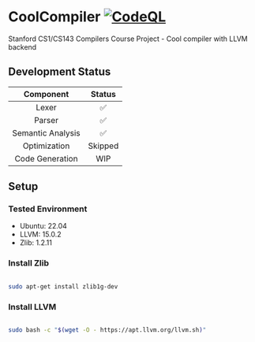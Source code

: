# CoolCompiler [![CodeQL](https://github.com/laolarou726/CoolCompiler/actions/workflows/codeql.yml/badge.svg)](https://github.com/laolarou726/CoolCompiler/actions/workflows/codeql.yml)

Stanford CS1/CS143 Compilers Course Project - Cool compiler with LLVM backend

## Development Status

|Component|Status|
|:---------------:|:-------:|
|  Lexer          |  ✅     |
|  Parser         |  ✅     |
|Semantic Analysis|  ✅     |
|   Optimization  | Skipped |
|Code Generation  | WIP |

## Setup

### Tested Environment

- Ubuntu: 22.04
- LLVM: 15.0.2
- Zlib: 1.2.11

### Install Zlib

```bash

sudo apt-get install zlib1g-dev

```

### Install LLVM

```bash

sudo bash -c "$(wget -O - https://apt.llvm.org/llvm.sh)"

```
